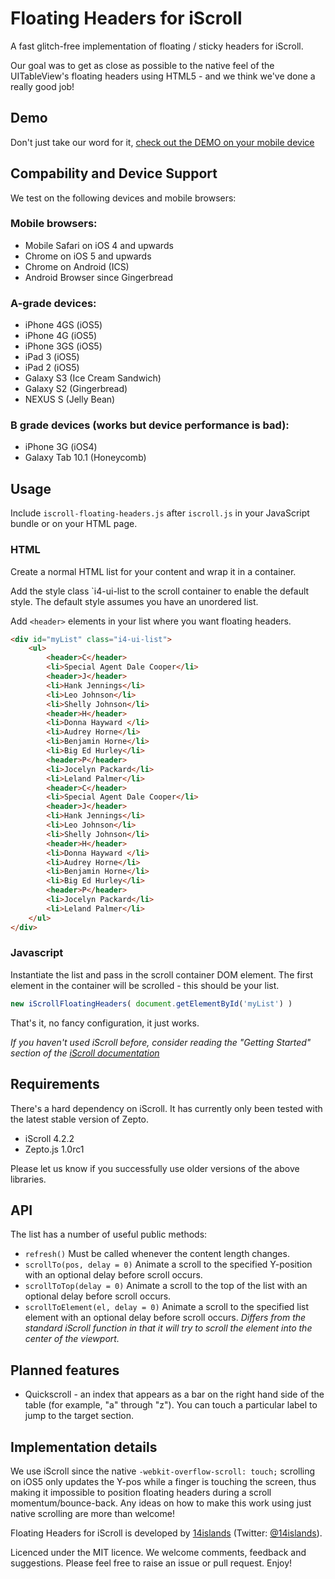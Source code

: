 # Floating Headers for iScroll

A fast glitch-free implementation of floating / sticky headers for iScroll. 

Our goal was to get as close as possible to the native feel of the UITableView's floating headers using HTML5 - and we think we've done a really good job!


## Demo
Don't just take our word for it, [check out the DEMO on your mobile device](http://jsbin.com/iscroll-floating-headers/14)


## Compability and Device Support
We test on the following devices and mobile browsers:

### Mobile browsers:
 * Mobile Safari on iOS 4 and upwards
 * Chrome on iOS 5 and upwards
 * Chrome on Android (ICS)
 * Android Browser since Gingerbread

### A-grade devices:
 * iPhone 4GS (iOS5)
 * iPhone 4G  (iOS5)
 * iPhone 3GS (iOS5)
 * iPad 3     (iOS5)
 * iPad 2     (iOS5)
 * Galaxy S3  (Ice Cream Sandwich)
 * Galaxy S2  (Gingerbread)
 * NEXUS S    (Jelly Bean)

### B grade devices (works but device performance is bad):
 * iPhone 3G       (iOS4)
 * Galaxy Tab 10.1 (Honeycomb)


## Usage
Include `iscroll-floating-headers.js` after `iscroll.js` in your JavaScript bundle or on your HTML page.

### HTML
Create a normal HTML list for your content and wrap it in a container. 

Add the style class `i4-ui-list to the scroll container to enable the default style. The default style assumes you have an unordered list.

Add `<header>` elements in your list where you want floating headers.

```html
<div id="myList" class="i4-ui-list">
	<ul>
		<header>C</header>
		<li>Special Agent Dale Cooper</li>
		<header>J</header>
		<li>Hank Jennings</li>
		<li>Leo Johnson</li>
		<li>Shelly Johnson</li>
		<header>H</header>
		<li>Donna Hayward </li>
		<li>Audrey Horne</li>
		<li>Benjamin Horne</li>
		<li>Big Ed Hurley</li>
		<header>P</header>
		<li>Jocelyn Packard</li>
		<li>Leland Palmer</li>
		<header>C</header>
		<li>Special Agent Dale Cooper</li>
		<header>J</header>
		<li>Hank Jennings</li>
		<li>Leo Johnson</li>
		<li>Shelly Johnson</li>
		<header>H</header>
		<li>Donna Hayward </li>
		<li>Audrey Horne</li>
		<li>Benjamin Horne</li>
		<li>Big Ed Hurley</li>
		<header>P</header>
		<li>Jocelyn Packard</li>
		<li>Leland Palmer</li>
	</ul>
</div>
```

### Javascript
Instantiate the list and pass in the scroll container DOM element. The first element in the container will be scrolled - this should be your list.

```javascript
new iScrollFloatingHeaders( document.getElementById('myList') )
```
That's it, no fancy configuration, it just works. 

_If you haven't used iScroll before, consider reading the "Getting Started" section of the [iScroll documentation](http://cubiq.org/iscroll-4)_


## Requirements
There's a hard dependency on iScroll. It has currently only been tested with the latest stable version of Zepto.
* iScroll 4.2.2
* Zepto.js 1.0rc1

Please let us know if you successfully use older versions of the above libraries.

## API
The list has a number of useful public methods:
* `refresh()`
Must be called whenever the content length changes.
* `scrollTo(pos, delay = 0)`
Animate a scroll to the specified Y-position with an optional delay before scroll occurs.
* `scrollToTop(delay = 0)`
Animate a scroll to the top of the list with an optional delay before scroll occurs.
* `scrollToElement(el, delay = 0)`
Animate a scroll to the specified list element with an optional delay before scroll occurs.
_Differs from the standard iScroll function in that it will try to scroll the element into the center of the viewport._


## Planned features
* Quickscroll - an index that appears as a bar on the right hand side of the table (for example, "a" through "z"). You can touch a particular label to jump to the target section.


## Implementation details
We use iScroll since the native `-webkit-overflow-scroll: touch;` scrolling on iOS5 only updates the Y-pos while a finger is touching the screen, thus making it impossible to position floating headers during a scroll momentum/bounce-back. Any ideas on how to make this work using just native scrolling are more than welcome!

Floating Headers for iScroll is developed by [14islands](http://14islands.com) (Twitter: [@14islands](https://twitter.com/14islands)). 

Licenced under the MIT licence. We welcome comments, feedback and suggestions. Please feel free to raise an issue or pull request. Enjoy!
